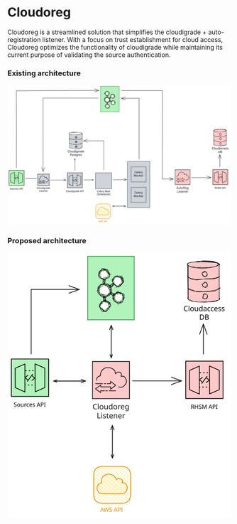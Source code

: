 # Cloudoreg

Cloudoreg is a streamlined solution that simplifies the cloudigrade + auto-registration listener. 
With a focus on trust establishment for cloud access, Cloudoreg optimizes the functionality of cloudigrade while 
maintaining its current purpose of validating the source authentication.



### Existing architecture
![Existing architecture](assets/existing_architecture.svg?raw=true "Existing architecture")

### Proposed architecture
![Proposed architecture](assets/proposed_architecture.svg?raw=true "Proposed architecture")
